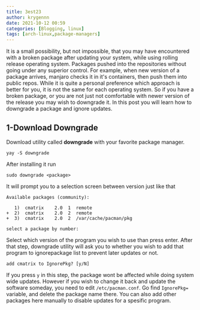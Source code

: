 ```yaml
---
title: 3est23
author: krygennn
date: 2021-10-12 00:59
categories: [Blogging, linux]
tags: [arch-linux,package-managers]
---
```


It is a small possibility, but not impossible, that you may have encountered
with a broken package after updating your system, while using rolling release
operating system. Packages pushed into the repositories without going under
any superior control. For example, when new version of a package arrives,
manjaro checks it in it's containers, then push them into public repos. While
it is quite a personal preference which approach is better for you, it is not the
same for each operating system. So if you have a broken package, or you are not just
not comfortable with newer version of the release you may wish to downgrade it. 
In this post you will learn how to downgrade a package and ignore updates.

## 1-Download Downgrade

Download utility called **downgrade** with your favorite package manager.
```shell
yay -S downgrade
```
After installing it run
```shell
sudo downgrade <package>
```
It will prompt you to a selection screen between version just like that
```
Available packages (community):

   1)  cmatrix    2.0  1  remote
+  2)  cmatrix    2.0  2  remote
+  3)  cmatrix    2.0  2  /var/cache/pacman/pkg

select a package by number: 

```
Select which version of the program you wish to use than press enter.
After that step, downgrade utility will ask you to whether you wish to
add that program to ignorepackage list to prevent later updates or not.
```
add cmatrix to IgnorePkg? [y/N]
```
If you press `y` in this step, the package wont be affected while doing
system wide updates. However if you wish to change it back and update the
software someday, you need to edit `/etc/pacman.conf`. Go find `IgnorePkg=`
variable, and delete the package name there. You can also add other packages 
here manually to disable updates for a spesific program.

